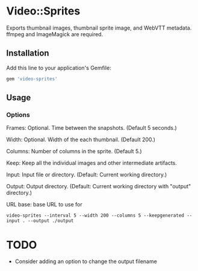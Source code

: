 # Video::Sprites

Exports thumbnail images, thumbnail sprite image, and WebVTT metadata. ffmpeg and ImageMagick are required.

## Installation

Add this line to your application's Gemfile:

```ruby
gem 'video-sprites'
```

## Usage

### Options

Frames: Optional. Time between the snapshots. (Default 5 seconds.)

Width:  Optional. Width of the each thumbnail. (Default 200.)

Columns: Number of columns in the sprite. (Default 5.)

Keep: Keep all the individual images and other intermediate artifacts.

Input: Input file or directory. (Default: Current working directory.)

Output: Output directory. (Default: Current working directory with "output" directory.)

URL base: base URL to use for 


```shell
video-sprites --interval 5 --width 200 --columns 5 --keepgenerated --input . --output ./output
```

# TODO

- Consider adding an option to change the output filename
